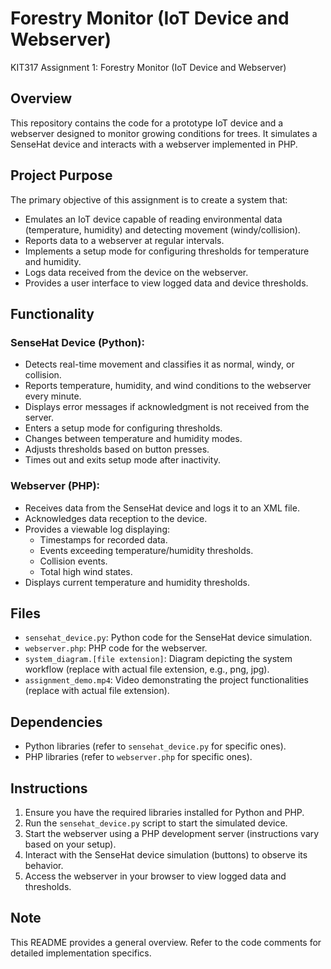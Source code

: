 # Forestry Monitor (IoT Device and Webserver)
KIT317 Assignment 1: Forestry Monitor (IoT Device and Webserver)

## Overview
This repository contains the code for a prototype IoT device and a webserver designed to monitor growing conditions for trees. It simulates a SenseHat device and interacts with a webserver implemented in PHP.

## Project Purpose
The primary objective of this assignment is to create a system that:

- Emulates an IoT device capable of reading environmental data (temperature, humidity) and detecting movement (windy/collision).
- Reports data to a webserver at regular intervals.
- Implements a setup mode for configuring thresholds for temperature and humidity.
- Logs data received from the device on the webserver.
- Provides a user interface to view logged data and device thresholds.

## Functionality

### SenseHat Device (Python):
- Detects real-time movement and classifies it as normal, windy, or collision.
- Reports temperature, humidity, and wind conditions to the webserver every minute.
- Displays error messages if acknowledgment is not received from the server.
- Enters a setup mode for configuring thresholds.
- Changes between temperature and humidity modes.
- Adjusts thresholds based on button presses.
- Times out and exits setup mode after inactivity.

### Webserver (PHP):
- Receives data from the SenseHat device and logs it to an XML file.
- Acknowledges data reception to the device.
- Provides a viewable log displaying:
  - Timestamps for recorded data.
  - Events exceeding temperature/humidity thresholds.
  - Collision events.
  - Total high wind states.
- Displays current temperature and humidity thresholds.

## Files
- `sensehat_device.py`: Python code for the SenseHat device simulation.
- `webserver.php`: PHP code for the webserver.
- `system_diagram.[file extension]`: Diagram depicting the system workflow (replace with actual file extension, e.g., png, jpg).
- `assignment_demo.mp4`: Video demonstrating the project functionalities (replace with actual file extension).

## Dependencies
- Python libraries (refer to `sensehat_device.py` for specific ones).
- PHP libraries (refer to `webserver.php` for specific ones).

## Instructions
1. Ensure you have the required libraries installed for Python and PHP.
2. Run the `sensehat_device.py` script to start the simulated device.
3. Start the webserver using a PHP development server (instructions vary based on your setup).
4. Interact with the SenseHat device simulation (buttons) to observe its behavior.
5. Access the webserver in your browser to view logged data and thresholds.

## Note
This README provides a general overview. Refer to the code comments for detailed implementation specifics.
